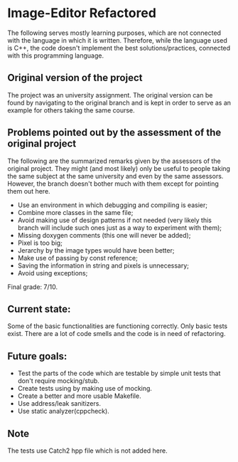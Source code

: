 # Image-Editor Refactored

The following serves mostly learning purposes, which are not connected with the language in which it is written. Therefore, while the language used is C++, the code doesn't implement the best solutions/practices, connected with this programming language.

## Original version of the project
The project was an university assignment. The original version can be found by navigating to the original branch and is kept in order to serve as an example for others taking the same course.

## Problems pointed out by the assessment of the original project
The following are the summarized remarks given by the assessors of the original project. They might (and most likely) only be useful to people taking the same subject at the same university and even by the same assessors. However, the branch doesn't bother much with them except for pointing them out here.
- Use an environment in which debugging and compiling is easier;
- Combine more classes in the same file;
- Avoid making use of design patterns if not needed (very likely this branch will include such ones just as a way to experiment with them);
- Missing doxygen comments (this one will never be added);
- Pixel is too big;
- Jerarchy by the image types would have been better;
- Make use of passing by const reference;
- Saving the information in string and pixels is unnecessary;
- Avoid using exceptions;

Final grade: 7/10.

## Current state:
Some of the basic functionalities are functioning correctly. Only basic tests exist. There are a lot of code smells and the code is in need of refactoring.

## Future goals:
- Test the parts of the code which are testable by simple unit tests that don't require mocking/stub.
- Create tests using by making use of mocking.
- Create a better and more usable Makefile.
- Use address/leak sanitizers.
- Use static analyzer(cppcheck).

## Note
The tests use Catch2 hpp file which is not added here.
